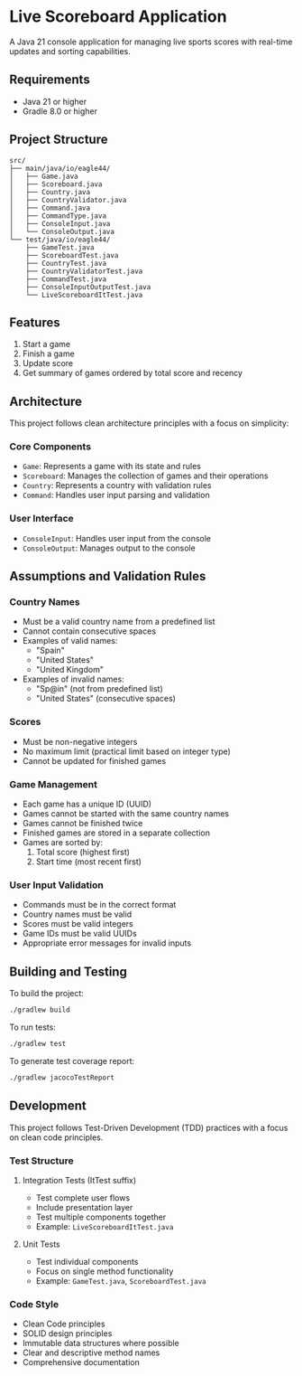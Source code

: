 # Live Scoreboard Application

A Java 21 console application for managing live sports scores with real-time updates and sorting capabilities.

## Requirements

- Java 21 or higher
- Gradle 8.0 or higher

## Project Structure

```
src/
├── main/java/io/eagle44/
│   ├── Game.java
│   ├── Scoreboard.java
│   ├── Country.java
│   ├── CountryValidator.java
│   ├── Command.java
│   ├── CommandType.java
│   ├── ConsoleInput.java
│   └── ConsoleOutput.java
└── test/java/io/eagle44/
    ├── GameTest.java
    ├── ScoreboardTest.java
    ├── CountryTest.java
    ├── CountryValidatorTest.java
    ├── CommandTest.java
    ├── ConsoleInputOutputTest.java
    └── LiveScoreboardItTest.java
```

## Features

1. Start a game
2. Finish a game
3. Update score
4. Get summary of games ordered by total score and recency

## Architecture

This project follows clean architecture principles with a focus on simplicity:

### Core Components
- `Game`: Represents a game with its state and rules
- `Scoreboard`: Manages the collection of games and their operations
- `Country`: Represents a country with validation rules
- `Command`: Handles user input parsing and validation

### User Interface
- `ConsoleInput`: Handles user input from the console
- `ConsoleOutput`: Manages output to the console

## Assumptions and Validation Rules

### Country Names
- Must be a valid country name from a predefined list
- Cannot contain consecutive spaces
- Examples of valid names:
  - "Spain"
  - "United States"
  - "United Kingdom"
- Examples of invalid names:
  - "Sp@in" (not from predefined list)
  - "United     States" (consecutive spaces)

### Scores
- Must be non-negative integers
- No maximum limit (practical limit based on integer type)
- Cannot be updated for finished games

### Game Management
- Each game has a unique ID (UUID)
- Games cannot be started with the same country names
- Games cannot be finished twice
- Finished games are stored in a separate collection
- Games are sorted by:
  1. Total score (highest first)
  2. Start time (most recent first)

### User Input Validation
- Commands must be in the correct format
- Country names must be valid
- Scores must be valid integers
- Game IDs must be valid UUIDs
- Appropriate error messages for invalid inputs

## Building and Testing

To build the project:
```bash
./gradlew build
```

To run tests:
```bash
./gradlew test
```

To generate test coverage report:
```bash
./gradlew jacocoTestReport
```

## Development

This project follows Test-Driven Development (TDD) practices with a focus on clean code principles.

### Test Structure
1. Integration Tests (ItTest suffix)
   - Test complete user flows
   - Include presentation layer
   - Test multiple components together
   - Example: `LiveScoreboardItTest.java`

2. Unit Tests
   - Test individual components
   - Focus on single method functionality
   - Example: `GameTest.java`, `ScoreboardTest.java`

### Code Style
- Clean Code principles
- SOLID design principles
- Immutable data structures where possible
- Clear and descriptive method names
- Comprehensive documentation 
